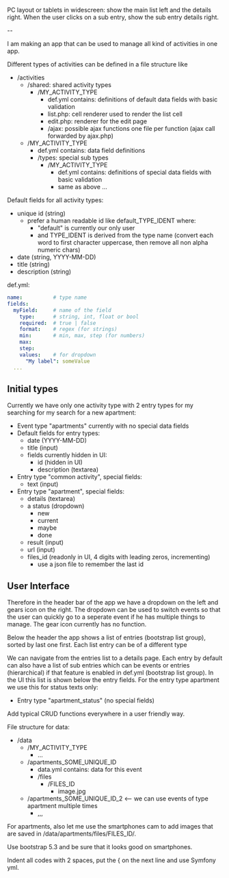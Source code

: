 
PC layout or tablets in widescreen: show the main list left and the details right. When the user clicks on a sub entry, show the sub entry details right.

 --

I am making an app that can be used to manage all kind of activities in one app.

Different types of activities can be defined in a file structure like

- /activities
  - /shared: shared activity types
    - /MY_ACTIVITY_TYPE
      - def.yml contains: definitions of default data fields with basic validation
      - list.php: cell renderer used to render the list cell
      - edit.php: renderer for the edit page
      - /ajax: possible ajax functions one file per function (ajax call forwarded by ajax.php)
  - /MY_ACTIVITY_TYPE
    - def.yml contains: data field definitions
    - /types: special sub types
      - /MY_ACTIVITY_TYPE
        - def.yml contains: definitions of special data fields with basic validation
        - same as above ...

Default fields for all activity types:

- unique id (string)
  - prefer a human readable id like default_TYPE_IDENT where:
    - "default" is currently our only user
    - and TYPE_IDENT is derived from the type name (convert each word to first character uppercase, then remove all non alpha numeric chars)
- date (string, YYYY-MM-DD)
- title (string)
- description (string)

def.yml:

```yml
name:          # type name
fields:
  myField:     # name of the field
    type:      # string, int, float or bool
    required:  # true | false
    format:    # regex (for strings)
    min:       # min, max, step (for numbers)
    max: 
    step: 
    values:    # for dropdown
      "My label": someValue 
  ...
```

## Initial types

Currently we have only one activity type with 2 entry types for my searching for my search for a new apartment:

- Event type "apartments" currently with no special data fields
- Default fields for entry types:
  - date (YYYY-MM-DD)
  - title (input)
  - fields currently hidden in UI:
    - id (hidden in UI)
    - description (textarea)
- Entry type "common activity", special fields:
  - text (input)
- Entry type "apartment", special fields:
  - details (textarea)
  - a status (dropdown)
    - new
    - current
    - maybe
    - done
  - result (input)
  - url (input)
  - files_id (readonly in UI, 4 digits with leading zeros, incrementing)
    - use a json file to remember the last id

## User Interface

Therefore in the header bar of the app we have a dropdown on the left and gears icon on the right. The dropdown can be used to switch events so that the user can quickly go to a seperate event if he has multiple things to manage. The gear icon currently has no function. 

Below the header the app shows a list of entries (bootstrap list group), sorted by last one first. Each list entry can be of a different type

We can navigate from the entries list to a details page. Each entry by default can also have a list of sub entries which can be events or entries (hierarchical) if that feature is enabled in def.yml (bootstrap list group). In the UI this list is shown below the entry fields. For the entry type apartment we use this for status texts only:

- Entry type "apartment_status" (no special fields)

Add typical CRUD functions everywhere in a user friendly way.

File structure for data:

- /data
  - /MY_ACTIVITY_TYPE
    - ...
  - /apartments_SOME_UNIQUE_ID
    - data.yml contains: data for this event
    - /files
      - /FILES_ID
        - image.jpg
  - /apartments_SOME_UNIQUE_ID_2  <-- we can use events of type apartment multiple times
    - ,,,

For apartments, also let me use the smartphones cam to add images that are saved in /data/apartments/files/FILES_ID/.

Use bootstrap 5.3 and be sure that it looks good on smartphones.

Indent all codes with 2 spaces, put the { on the next line and use Symfony yml.
